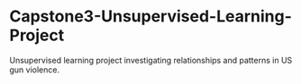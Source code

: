 # Capstone3-Unsupervised-Learning-Project
Unsupervised learning project investigating relationships and patterns in US gun violence.
